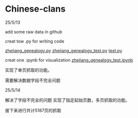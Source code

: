 # Chinese-clans

25/5/13 

add some raw data in github

creat tow .py for writing code

[zhejiang_genealogy.py](zhejiang_genealogy.py)
[zhejiang_genealogy_test.py](zhejiang_genealogy_test.py)
[test.py](test.py)

creat one .ipynb for visualization
[zhejiang_genealogy_test.ipynb](zhejiang_genealogy_test.ipynb)

实现了单页抓取的功能。

需要解决数据字段不完全问题

25/5/14

解决了字段不完全的问题
实现了指定起始页数，多页抓取的功能。

接下来进行共计5187页的抓取






